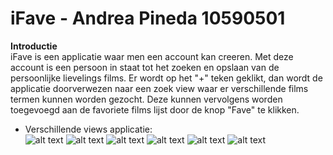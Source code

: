 # iFave - Andrea Pineda 10590501

**Introductie** <br>
iFave is een applicatie waar men een account kan creeren. 
Met deze account is een persoon in staat tot het zoeken en opslaan van de persoonlijke lievelings films.
Er wordt op het "+" teken geklikt, dan wordt de applicatie doorverwezen naar een zoek view waar er verschillende films termen kunnen worden gezocht.
Deze kunnen vervolgens worden toegevoegd aan de favoriete films lijst door de knop "Fave" te klikken.

* Verschillende views applicatie: <br>
![alt text](https://github.com/andreapinedac/iFave/blob/master/Screenshot%202017-12-15%2017.57.28.png)
![alt text](https://github.com/andreapinedac/iFave/blob/master/Screenshot%202017-12-15%2017.56.31.png)
![alt text](https://github.com/andreapinedac/iFave/blob/master/Screenshot%202017-12-15%2017.56.44.png)
![alt text](https://github.com/andreapinedac/iFave/blob/master/Screenshot%202017-12-15%2017.57.03.png)
![alt text](https://github.com/andreapinedac/iFave/blob/master/Screenshot%202017-12-15%2017.57.12.png)
![alt text](https://github.com/andreapinedac/iFave/blob/master/Screenshot%202017-12-15%2017.57.20.png)
